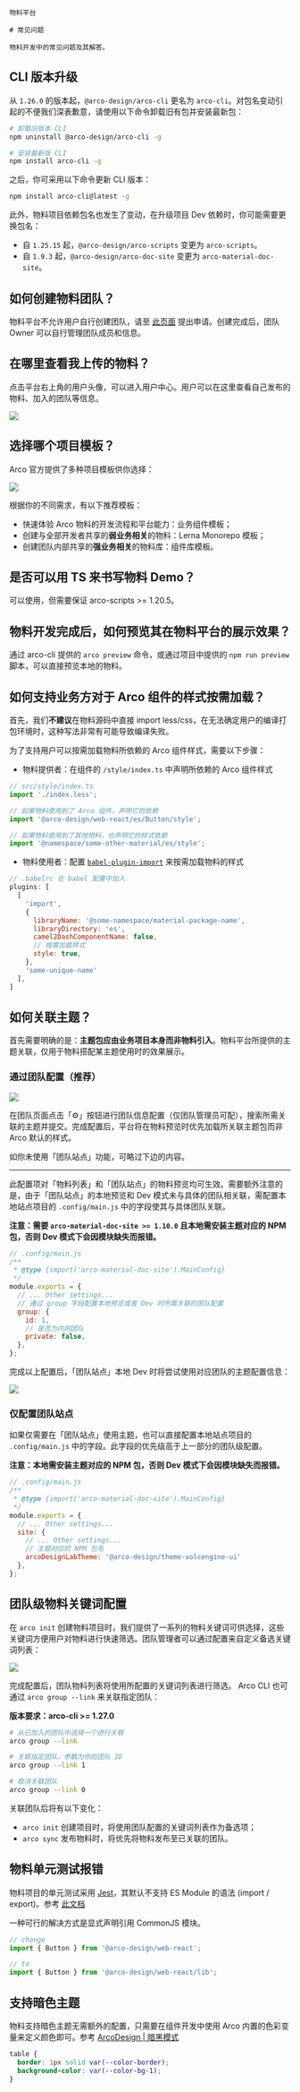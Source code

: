 `````
物料平台

# 常见问题

物料开发中的常见问题及其解答。
`````

## CLI 版本升级

从 `1.26.0` 的版本起，`@arco-design/arco-cli` 更名为 `arco-cli`。对包名变动引起的不便我们深表歉意，请使用以下命令卸载旧有包并安装最新包：

```bash
# 卸载旧版本 CLI
npm uninstall @arco-design/arco-cli -g

# 安装最新版 CLI
npm install arco-cli -g
```

之后，你可采用以下命令更新 CLI 版本：

```bash
npm install arco-cli@latest -g
```

此外，物料项目依赖包名也发生了变动，在升级项目 Dev 依赖时，你可能需要更换包名：

* 自 `1.25.15` 起，`@arco-design/arco-scripts` 变更为 `arco-scripts`。
* 自 `1.9.3` 起，`@arco-design/arco-doc-site` 变更为 `arco-material-doc-site`。

## 如何创建物料团队？

物料平台不允许用户自行创建团队，请至 [此页面](https://arco.design/material/createGroup/) 提出申请。创建完成后，团队 Owner 可以自行管理团队成员和信息。

## 在哪里查看我上传的物料？

点击平台右上角的用户头像，可以进入用户中心。用户可以在这里查看自己发布的物料、加入的团队等信息。

![](https://p1-arco.byteimg.com/tos-cn-i-uwbnlip3yd/be6d4f61e5423b9be492206d88bdb139.png~tplv-uwbnlip3yd-webp.webp)

## 选择哪个项目模板？

Arco 官方提供了多种项目模板供你选择：

![](https://p1-arco.byteimg.com/tos-cn-i-uwbnlip3yd/cceb75d805f175694a3e907c490e5e84.png~tplv-uwbnlip3yd-webp.webp)

根据你的不同需求，有以下推荐模板：

- 快速体验 Arco 物料的开发流程和平台能力：业务组件模板；
- 创建与全部开发者共享的**弱业务相关**的物料：Lerna Monorepo 模板；
- 创建团队内部共享的**强业务相关**的物料库：组件库模板。

## 是否可以用 TS 来书写物料 Demo？

可以使用，但需要保证 arco-scripts >= 1.20.5。

## 物料开发完成后，如何预览其在物料平台的展示效果？

通过 arco-cli 提供的 `arco preview` 命令，或通过项目中提供的 `npm run preview` 脚本，可以直接预览本地的物料。

## 如何支持业务方对于 Arco 组件的样式按需加载？

首先，我们**不建议**在物料源码中直接 import less/css，在无法确定用户的编译打包环境时，这种写法非常有可能导致编译失败。

为了支持用户可以按需加载物料所依赖的 Arco 组件样式，需要以下步骤：

- 物料提供者：在组件的 `/style/index.ts` 中声明所依赖的 Arco 组件样式

```typescript
// src/style/index.ts
import './index.less';

// 如果物料使用到了 Arco 组件，声明它的依赖
import '@arco-design/web-react/es/Button/style';

// 如果物料使用到了其他物料，也声明它的样式依赖
import '@namespace/some-other-material/es/style';
```

- 物料使用者：配置 [`babel-plugin-import`](https://www.npmjs.com/package/babel-plugin-import) 来按需加载物料的样式

```javascript
// .babelrc 在 babel 配置中加入
plugins: [
  [
    'import',
    {
      libraryName: '@some-namespace/material-package-name',
      libraryDirectory: 'es',
      camel2DashComponentName: false,
      // 按需加载样式
      style: true,
    },
    'some-unique-name'
  ],
]
```

## 如何关联主题？

首先需要明确的是：**主题包应由业务项目本身而非物料引入**。物料平台所提供的主题关联，仅用于物料搭配某主题使用时的效果展示。

### 通过团队配置（推荐）

![](https://p1-arco.byteimg.com/tos-cn-i-uwbnlip3yd/screenshot-20220408-145533.png~tplv-uwbnlip3yd-webp.webp)

在团队页面点击「⚙」按钮进行团队信息配置（仅团队管理员可配），搜索所需关联的主题并提交。完成配置后，平台将在物料预览时优先加载所关联主题包而非 Arco 默认的样式。

如你未使用「团队站点」功能，可略过下边的内容。

---

此配置项对「物料列表」和「团队站点」的物料预览均可生效。需要额外注意的是，由于「团队站点」的本地预览和 Dev 模式未与具体的团队相关联，需配置本地站点项目的 `.config/main.js` 中的字段使其与具体团队关联。

**注意：需要 `arco-material-doc-site >= 1.10.0` 且本地需安装主题对应的 NPM 包，否则 Dev 模式下会因模块缺失而报错。**

```js
// .config/main.js
/**
 * @type {import('arco-material-doc-site').MainConfig}
 */
module.exports = {
  // ... Other settings...
  // 通过 group 字段配置本地预览或者 Dev 时所需关联的团队配置
  group: {
    id: 1,
    // 是否为内网团队
    private: false,
  },
};
```

完成以上配置后，「团队站点」本地 Dev 时将尝试使用对应团队的主题配置信息：

![](https://p1-arco.byteimg.com/tos-cn-i-uwbnlip3yd/screenshot-20220408-153706.png~tplv-uwbnlip3yd-webp.webp)

### 仅配置团队站点

如果仅需要在「团队站点」使用主题，也可以直接配置本地站点项目的 `.config/main.js` 中的字段。此字段的优先级高于上一部分的团队级配置。

**注意：本地需安装主题对应的 NPM 包，否则 Dev 模式下会因模块缺失而报错。**

```js
// .config/main.js
/**
 * @type {import('arco-material-doc-site').MainConfig}
 */
module.exports = {
  // ... Other settings...
  site: {
    // ... Other settings...
    // 主题对应的 NPM 包名
    arcoDesignLabTheme: '@arco-design/theme-volcengine-ui'
  },
};
```

## 团队级物料关键词配置

在 `arco init` 创建物料项目时，我们提供了一系列的物料关键词可供选择，这些关键词方便用户对物料进行快速筛选。团队管理者可以通过配置来自定义备选关键词列表：

![](http://p1-arco.byteimg.com/tos-cn-i-uwbnlip3yd/screenshot-20220420-150133.png~tplv-uwbnlip3yd-webp.webp)

完成配置后，团队物料列表将使用所配置的关键词列表进行筛选。 Arco CLI 也可通过 `arco group --link` 来关联指定团队：

**版本要求：arco-cli >= 1.27.0**

```bash
# 从已加入的团队中选择一个进行关联
arco group --link

# 关联指定团队，参数为你的团队 ID
arco group --link 1

# 取消关联团队
arco group --link 0
```

关联团队后将有以下变化：

* `arco init` 创建项目时，将使用团队配置的关键词列表作为备选项；
* `arco sync` 发布物料时，将优先将物料发布至已关联的团队。

## 物料单元测试报错

物料项目的单元测试采用 [Jest](https://jestjs.io/)，其默认不支持 ES Module 的语法 (import / export)。参考 [此文档](https://jestjs.io/docs/ecmascript-modules)

一种可行的解决方式是显式声明引用 CommonJS 模块。

```javascript
// change
import { Button } from '@arco-design/web-react';

// to
import { Button } from '@arco-design/web-react/lib';
```

## 支持暗色主题

物料支持暗色主题无需额外的配置，只需要在组件开发中使用 Arco 内置的色彩变量来定义颜色即可。参考 [ArcoDesign | 暗黑模式](https://arco.design/react/docs/dark)

```css
table {
  border: 1px solid var(--color-border);
  background-color: var(--color-bg-1);
}
```
